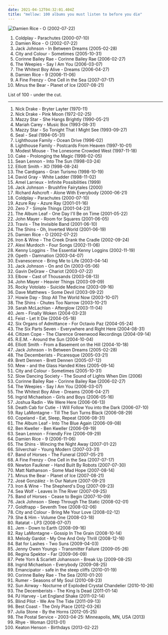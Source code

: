 ```yaml
---
date: 2021-04-12T04:32:01.404Z
title: "mellow: 100 albums you must listen to before you die"
---
```

![Damien Rice - O (2002-07-22)](https://img.discogs.com/ZQlQz6fBE2IohmkyyWgN2qBYtbw=/fit-in/150x150/filters:strip_icc():format(jpeg):mode_rgb():quality(90)/discogs-images/R-1222805-1202239031.jpeg.jpg "Damien Rice - O (2002-07-22)")
<ol class="albums">
<li data-cover="http://coverartarchive.org/release/435fc965-9121-461e-b8da-d9b505c9dc9b/4086974851-500.jpg" data-tags="coldplay, britpop" role="button">Coldplay - Parachutes (2000-07-10)</li>
<li data-cover="https://img.discogs.com/ZQlQz6fBE2IohmkyyWgN2qBYtbw=/fit-in/150x150/filters:strip_icc():format(jpeg):mode_rgb():quality(90)/discogs-images/R-1222805-1202239031.jpeg.jpg" data-tags="acoustic, singer-songwriter, folk" role="button">Damien Rice - O (2002-07-22)</li>
<li data-cover="http://coverartarchive.org/release/8803a42d-59ca-4eee-83ba-61fae63856f5/6148270094-500.jpg" data-tags="acoustic" role="button">Jack Johnson - In Between Dreams (2005-02-28)</li>
<li data-cover="http://coverartarchive.org/release/bc7e4abe-5672-40d4-bb39-a72ba0293476/3375657581-500.jpg" data-tags="acoustic" role="button">City and Colour - Sometimes (2005-10-31)</li>
<li data-cover="https://img.discogs.com/cJD9YaMrOcFcA8aD_WRJTCk8vCM=/fit-in/600x595/filters:strip_icc():format(jpeg):mode_rgb():quality(90)/discogs-images/R-3635262-1391952508-1369.jpeg.jpg" data-tags="soul" role="button">Corinne Bailey Rae - Corinne Bailey Rae (2006-02-27)</li>
<li data-cover="http://coverartarchive.org/release/d6899a2a-4874-4be3-b411-b579596e992d/1386227079-500.jpg" data-tags="folk" role="button">The Weepies - Say I Am You (2006-03-07)</li>
<li data-cover="http://coverartarchive.org/release/991663bf-fc45-422f-bf7f-7e713c22b591/17925341829-500.jpg" data-tags="indie" role="button">The Whitest Boy Alive - Dreams (2006-04-27)</li>
<li data-cover="http://coverartarchive.org/release/490595e7-8ec0-3ad1-ac51-95e816ecb24b/8345167017-500.jpg" data-tags="folk, singer-songwriter, acoustic" role="button">Damien Rice - 9 (2006-11-06)</li>
<li data-cover="https://img.discogs.com/JEIfc9NdY3c9F5eLEJxd9_dr_54=/fit-in/600x527/filters:strip_icc():format(jpeg):mode_rgb():quality(90)/discogs-images/R-1148059-1202040265.jpeg.jpg" data-tags="female vocalist, indie" role="button">A Fine Frenzy - One Cell in the Sea (2007-07-17)</li>
<li data-cover="http://coverartarchive.org/release/e3c0a8ce-6f8f-4aa2-9db0-f0a9a44504d8/2103706278-500.jpg" data-tags="indie rock, indie, mellow" role="button">Minus the Bear - Planet of Ice (2007-08-21)</li>
</ol>
List of 100 - under the cut.
<!-- more -->

_________________

<ol class="albums">
<li data-cover="http://coverartarchive.org/release/93d4c2fa-6749-3820-88df-b1f6df8cf48b/11682519206-500.jpg" data-tags="folk, singer-songwriter" role="button">
Nick Drake - Bryter Layter (1970-11)
</li>
<li data-cover="http://coverartarchive.org/release/2a274c12-8785-351a-9155-1d6d2dfde21c/23137783404-500.jpg" data-tags="folk, singer-songwriter" role="button">
Nick Drake - Pink Moon (1972-02-25)
</li>
<li data-cover="http://coverartarchive.org/release/c74307be-1085-4026-97ab-60b676e367c5/1923128273-500.jpg" data-tags="female vocalists, 90s, dream pop" role="button">
Mazzy Star - She Hangs Brightly (1990-05-21)
</li>
<li data-cover="https://img.discogs.com/id7XfozWlsvLSVoXasd0F9FUYmQ=/fit-in/600x601/filters:strip_icc():format(jpeg):mode_rgb():quality(90)/discogs-images/R-13151930-1548959241-1212.jpeg.jpg" data-tags="pop" role="button">
Mariah Carey - Music Box (1993-08-31)
</li>
<li data-cover="http://coverartarchive.org/release/d9fa44a6-c79b-4b70-806b-af5eb748e8f8/5320516788-500.jpg" data-tags="dream pop, female vocalists, alternative, 90s" role="button">
Mazzy Star - So Tonight That I Might See (1993-09-27)
</li>
<li data-cover="https://img.discogs.com/J9PaS66DH_mf4VEHW4OG-d55ijQ=/fit-in/600x585/filters:strip_icc():format(jpeg):mode_rgb():quality(90)/discogs-images/R-1368472-1213497399.jpeg.jpg" data-tags="pop, soul, 90s" role="button">
Seal - Seal (1994-05-31)
</li>
<li data-cover="http://coverartarchive.org/release/af4c39d7-2682-4190-ad19-0e53a2cbcde1/20982255789-500.jpg" data-tags="mellow, pop" role="button">
Lighthouse Family - Ocean Drive (1996-02)
</li>
<li data-cover="https://img.discogs.com/fsO1glgMLpCyRJmLWdYvOlo7CdI=/fit-in/469x475/filters:strip_icc():format(jpeg):mode_rgb():quality(90)/discogs-images/R-642531-1341895905-5211.jpeg.jpg" data-tags="pop, 90s" role="button">
Lighthouse Family - Postcards From Heaven (1997-10-01)
</li>
<li data-cover="http://coverartarchive.org/release/c0f37ac9-1b5f-49fc-802d-f81ec8f5f5b0/12240961017-500.jpg" data-tags="indie rock" role="button">
Modest Mouse - The Lonesome Crowded West (1997-11-18)
</li>
<li data-cover="http://coverartarchive.org/release/d0c81325-1494-4afe-84be-3466f3858ccc/23449580297-500.jpg" data-tags="alternative" role="button">
Cake - Prolonging the Magic (1998-02-05)
</li>
<li data-cover="http://coverartarchive.org/release/a1cf9f15-c48b-41b3-8c85-fcd93aefc291/19673144586-500.jpg" data-tags="rock, mellow" role="button">
Sean Lennon - Into The Sun (1998-03-24)
</li>
<li data-cover="http://coverartarchive.org/release/b099e2da-e1d6-394e-85be-0807ed6ed7e0/2981134688-500.jpg" data-tags="singer-songwriter, indie" role="button">
Elliott Smith - XO (1998-08-24)
</li>
<li data-cover="http://coverartarchive.org/release/70f5e652-0a10-37ca-8d1d-1610ca3cfa29/3711112834-500.jpg" data-tags="rock, 90s, female vocalists" role="button">
The Cardigans - Gran Turismo (1998-10-19)
</li>
<li data-cover="http://coverartarchive.org/release/90e63241-4650-4e1e-b41c-058a0d9a0407/23584939765-500.jpg" data-tags="david gray" role="button">
David Gray - White Ladder (1998-11-02)
</li>
<li data-cover="http://coverartarchive.org/release/85fe8a36-6efc-498a-a197-7971108fd287/9304670823-500.jpg" data-tags="soul, neo-soul" role="button">
Amel Larrieux - Infinite Possibilities (1999)
</li>
<li data-cover="http://coverartarchive.org/release/34c07ea9-63ff-4d69-bfb2-279d52dda6da/27925708299-500.jpg" data-tags="acoustic" role="button">
Jack Johnson - Brushfire Fairytales (2000)
</li>
<li data-cover="http://coverartarchive.org/release/3b306a26-cb3a-346a-8394-ce5a4b9342e1/16542394141-500.jpg" data-tags="indie, rock" role="button">
Richard Ashcroft - Alone With Everybody (2000-06-21)
</li>
<li data-cover="http://coverartarchive.org/release/435fc965-9121-461e-b8da-d9b505c9dc9b/4086974851-500.jpg" data-tags="coldplay, britpop" role="button">
Coldplay - Parachutes (2000-07-10)
</li>
<li data-cover="http://coverartarchive.org/release/e02ccb17-e073-4439-a38c-a5008e1bcead/22576180833-500.jpg" data-tags="female vocalists, 00s" role="button">
Azure Ray - Azure Ray (2001-01-16)
</li>
<li data-cover="http://coverartarchive.org/release/492ba46b-0c4b-48c6-8dae-162058dc95e9/12184142601-500.jpg" data-tags="chillout, downtempo" role="button">
Zero 7 - Simple Things (2001-04-23)
</li>
<li data-cover="http://coverartarchive.org/release/ac46568e-7818-4351-8d8a-a59ce427e636/21974963842-500.jpg" data-tags="post-rock" role="button">
The Album Leaf - One Day I'll Be on Time (2001-05-22)
</li>
<li data-cover="https://via.placeholder.com/450" data-tags="john mayer" role="button">
John Mayer - Room for Squares (2001-06-05)
</li>
<li data-cover="https://via.placeholder.com/450" data-tags="britpop, travis" role="button">
Travis - The Invisible Band (2001-06-10)
</li>
<li data-cover="http://coverartarchive.org/release/2f1b11bf-5dfe-450e-9db9-6b7804dc90eb/8040240591-500.jpg" data-tags="indie" role="button">
The Shins - Oh, Inverted World (2001-06-19)
</li>
<li data-cover="https://img.discogs.com/ZQlQz6fBE2IohmkyyWgN2qBYtbw=/fit-in/150x150/filters:strip_icc():format(jpeg):mode_rgb():quality(90)/discogs-images/R-1222805-1202239031.jpeg.jpg" data-tags="acoustic, singer-songwriter, folk" role="button">
Damien Rice - O (2002-07-22)
</li>
<li data-cover="http://coverartarchive.org/release/e270a453-a6c5-4bbc-91d7-5e4378e7d08c/2500642993-500.jpg" data-tags="folk, indie, acoustic" role="button">
Iron & Wine - The Creek Drank the Cradle (2002-09-24)
</li>
<li data-cover="http://coverartarchive.org/release/5c2e6103-520e-4459-b2d3-d74e86b608ae/17932879162-500.jpg" data-tags="indie, folk" role="button">
Alexi Murdoch - Four Songs (2002-11-06)
</li>
<li data-cover="http://coverartarchive.org/release/dcfe99cd-1889-4828-8702-24ffed30dd61/15192015448-500.jpg" data-tags="80s, mellow" role="button">
Kenny Loggins - The Essential Kenny Loggins (2002-11-19)
</li>
<li data-cover="http://coverartarchive.org/release/3fe02bae-ffbc-3a1f-82b7-d7b338f78b71/6695442614-500.jpg" data-tags="progressive rock" role="button">
Opeth - Damnation (2003-04-07)
</li>
<li data-cover="http://coverartarchive.org/release/0a95fcf2-e586-4002-9222-8a6451ac8d45/8906915408-500.jpg" data-tags="gothic rock, female fronted metal, metal" role="button">
Evanescence - Bring Me to Life (2003-04-14)
</li>
<li data-cover="http://coverartarchive.org/release/972a10fd-c0b7-47c4-9c72-267a8e6aec38/23562352835-500.jpg" data-tags="acoustic, jack johnson" role="button">
Jack Johnson - On and On (2003-05-06)
</li>
<li data-cover="http://coverartarchive.org/release/07d95118-de70-4ce2-9296-c0a919834e47/6247612410-500.jpg" data-tags="rock, pop rock" role="button">
Gavin DeGraw - Chariot (2003-07-22)
</li>
<li data-cover="http://coverartarchive.org/release/85e506c2-e6d6-4d06-8490-160ed6fdd337/26004122565-500.jpg" data-tags="indie" role="button">
Elbow - Cast of Thousands (2003-08-13)
</li>
<li data-cover="http://coverartarchive.org/release/de5686c7-a301-476e-b4df-61f67f83824b/6621900880-500.jpg" data-tags="john mayer, rock" role="button">
John Mayer - Heavier Things (2003-09-09)
</li>
<li data-cover="https://img.discogs.com/sRpday8nGi8Dve2m_7YHoJLOcYE=/fit-in/600x600/filters:strip_icc():format(jpeg):mode_rgb():quality(90)/discogs-images/R-1393564-1598195085-4722.jpeg.jpg" data-tags="rock, folk, mellow, 2000s, cosmic american music, annymix, singing songwriters, m singer-songwriter, worn-out from overplay, pat78, misc2, steve radio, wont play" role="button">
Rocky Votolato - Suicide Medicine (2003-09-16)
</li>
<li data-cover="https://img.discogs.com/F5rcyw3h2tBp5UcO18hh3z5fYYs=/fit-in/600x604/filters:strip_icc():format(jpeg):mode_rgb():quality(90)/discogs-images/R-8615478-1465192295-8925.jpeg.jpg" data-tags="rock" role="button">
Dave Matthews - Some Devil (2003-09-22)
</li>
<li data-cover="http://coverartarchive.org/release/2d9065e5-de47-43ff-865f-42c110e7b6f6/6247631110-500.jpg" data-tags="singer-songwriter, acoustic" role="button">
Howie Day - Stop All The World Now (2003-10-07)
</li>
<li data-cover="http://coverartarchive.org/release/735e9638-b555-49f5-b536-01ce8df1dbeb/22159704215-500.jpg" data-tags="indie, indie rock, the shins" role="button">
The Shins - Chutes Too Narrow (2003-10-21)
</li>
<li data-cover="http://coverartarchive.org/release/94982128-51c8-3a44-b77c-ec78be7d8e5f/20542671034-500.jpg" data-tags="sarah mclachlan" role="button">
Sarah McLachlan - Afterglow (2003-11-04)
</li>
<li data-cover="http://coverartarchive.org/release/dfb9db5d-bb8c-4fcd-a256-96841b6d090a/7929248241-500.jpg" data-tags="pop, female vocalists" role="button">
Jem - Finally Woken (2004-03-23)
</li>
<li data-cover="https://img.discogs.com/eU2kHxppsdd5tQ2SLv80GIxVNz8=/fit-in/600x600/filters:strip_icc():format(jpeg):mode_rgb():quality(90)/discogs-images/R-1006592-1520070252-6057.jpeg.jpg" data-tags="female vocalists, indie" role="button">
Feist - Let It Die (2004-05-18)
</li>
<li data-cover="http://coverartarchive.org/release/2de859f9-b9d3-4512-ae9d-1bc8b70c60df/26658665691-500.jpg" data-tags="mellow, melancholy, my collection, diana picks, holy mountain, granka" role="button">
Six Organs of Admittance - For Octavio Paz (2004-05-24)
</li>
<li data-cover="http://coverartarchive.org/release/f83a5171-3acc-4234-a13f-df6b67ddefc5/3509077233-500.jpg" data-tags="post-rock" role="button">
The Six Parts Seven - Everywhere and Right Here (2004-08-31)
</li>
<li data-cover="http://coverartarchive.org/release/9b88cf3e-4077-4c1b-b5c2-148a7c7066c2/10876326803-500.jpg" data-tags="soul, citizen cope" role="button">
Citizen Cope - The Clarence Greenwood Recordings (2004-09-14)
</li>
<li data-cover="http://coverartarchive.org/release/798dea45-242d-3d3e-96b2-d90ad14cf47a/20816894147-500.jpg" data-tags="rock, 00s" role="button">
R.E.M. - Around the Sun (2004-10-04)
</li>
<li data-cover="http://coverartarchive.org/release/f01097d5-8a73-3585-8c62-3831a3bd0db6/16096949332-500.jpg" data-tags="singer-songwriter, indie" role="button">
Elliott Smith - From a Basement on the Hill (2004-10-18)
</li>
<li data-cover="http://coverartarchive.org/release/8803a42d-59ca-4eee-83ba-61fae63856f5/6148270094-500.jpg" data-tags="acoustic" role="button">
Jack Johnson - In Between Dreams (2005-02-28)
</li>
<li data-cover="https://via.placeholder.com/450" data-tags="indie" role="button">
The Decemberists - Picaresque (2005-03-21)
</li>
<li data-cover="http://coverartarchive.org/release/cb2bd2f4-33c1-3659-b7ab-20f475ec6814/10281446683-500.jpg" data-tags="folk, singer-songwriter" role="button">
Brett Dennen - Brett Dennen (2005-07-12)
</li>
<li data-cover="http://coverartarchive.org/release/d8e64927-2ed5-38b7-82c6-3f02ce624598/22167976638-500.jpg" data-tags="indie, indie rock" role="button">
Mew - and the Glass Handed Kites (2005-09-14)
</li>
<li data-cover="http://coverartarchive.org/release/bc7e4abe-5672-40d4-bb39-a72ba0293476/3375657581-500.jpg" data-tags="acoustic" role="button">
City and Colour - Sometimes (2005-10-31)
</li>
<li data-cover="http://coverartarchive.org/release/6964b07b-a302-4226-a35c-b1635aea9ff2/2904783418-500.jpg" data-tags="electronic, ambient" role="button">
Slow Dancing Society - The Sound of Lights When Dim (2006)
</li>
<li data-cover="https://img.discogs.com/cJD9YaMrOcFcA8aD_WRJTCk8vCM=/fit-in/600x595/filters:strip_icc():format(jpeg):mode_rgb():quality(90)/discogs-images/R-3635262-1391952508-1369.jpeg.jpg" data-tags="soul" role="button">
Corinne Bailey Rae - Corinne Bailey Rae (2006-02-27)
</li>
<li data-cover="http://coverartarchive.org/release/d6899a2a-4874-4be3-b411-b579596e992d/1386227079-500.jpg" data-tags="folk" role="button">
The Weepies - Say I Am You (2006-03-07)
</li>
<li data-cover="http://coverartarchive.org/release/991663bf-fc45-422f-bf7f-7e713c22b591/17925341829-500.jpg" data-tags="indie" role="button">
The Whitest Boy Alive - Dreams (2006-04-27)
</li>
<li data-cover="http://coverartarchive.org/release/f8fc46b2-ee63-4e41-8203-296e370f1168/10361326815-500.jpg" data-tags="singer-songwriter" role="button">
Ingrid Michaelson - Girls and Boys (2006-05-16)
</li>
<li data-cover="https://img.discogs.com/XvPfiUyNYnGMcQ3sgYiddCGTqLc=/fit-in/453x450/filters:strip_icc():format(jpeg):mode_rgb():quality(90)/discogs-images/R-2735564-1299014714.jpeg.jpg" data-tags="acoustic, folk, joshua radin" role="button">
Joshua Radin - We Were Here (2006-06-13)
</li>
<li data-cover="http://coverartarchive.org/release/ceeb60bd-f3d2-4b9e-988f-86555d894a21/19686688331-500.jpg" data-tags="indie, mellow" role="button">
Death Cab for Cutie - I Will Follow You into the Dark (2006-07-10)
</li>
<li data-cover="http://coverartarchive.org/release/2c5176e5-b75c-4cba-ab30-ca74fa9acb0a/14396282999-500.jpg" data-tags="folk, ray lamontagne, singer-songwriter" role="button">
Ray LaMontagne - Till The Sun Turns Black (2006-08-29)
</li>
<li data-cover="http://coverartarchive.org/release/c64999b0-8a0c-4085-96dd-7e4eab22c481/14990985445-500.jpg" data-tags="indie" role="button">
Copeland - Eat, Sleep, Repeat (2006-08-31)
</li>
<li data-cover="https://img.discogs.com/GPy5UWU-bunOlZMGD56Pky5MSg0=/fit-in/600x529/filters:strip_icc():format(jpeg):mode_rgb():quality(90)/discogs-images/R-789533-1532239155-6833.jpeg.jpg" data-tags="post-rock" role="button">
The Album Leaf - Into The Blue Again (2006-09-08)
</li>
<li data-cover="https://img.discogs.com/a9-NuRnMchaB4Nxk4oZYnJdkC6o=/fit-in/599x589/filters:strip_icc():format(jpeg):mode_rgb():quality(90)/discogs-images/R-3393470-1328660443.jpeg.jpg" data-tags="indie, rock, indie rock, singer-songwriter" role="button">
Ben Kweller - Ben Kweller (2006-09-19)
</li>
<li data-cover="http://coverartarchive.org/release/15b27147-3460-4cc2-992d-e4cdad2b3f4a/13608817751-500.jpg" data-tags="indie, rock" role="button">
Sean Lennon - Friendly Fire (2006-09-29)
</li>
<li data-cover="http://coverartarchive.org/release/490595e7-8ec0-3ad1-ac51-95e816ecb24b/8345167017-500.jpg" data-tags="folk, singer-songwriter, acoustic" role="button">
Damien Rice - 9 (2006-11-06)
</li>
<li data-cover="http://coverartarchive.org/release/b585fc51-4f54-32d7-89a5-a5d57b3840dd/21173965740-500.jpg" data-tags="indie, indie rock" role="button">
The Shins - Wincing the Night Away (2007-01-22)
</li>
<li data-cover="https://img.discogs.com/kcWhkV979DH6Nda6ysKEhM_h_uA=/fit-in/600x554/filters:strip_icc():format(jpeg):mode_rgb():quality(90)/discogs-images/R-1099905-1532793292-3827.jpeg.jpg" data-tags="rock, alternative rock, alternative" role="button">
Silverchair - Young Modern (2007-03-31)
</li>
<li data-cover="http://coverartarchive.org/release/b6f6d5d5-dc60-495b-ab0e-57752fff5303/17901386044-500.jpg" data-tags="indie, indie rock, mellow, rock" role="button">
Band of Horses - The Funeral (2007-05-21)
</li>
<li data-cover="https://img.discogs.com/JEIfc9NdY3c9F5eLEJxd9_dr_54=/fit-in/600x527/filters:strip_icc():format(jpeg):mode_rgb():quality(90)/discogs-images/R-1148059-1202040265.jpeg.jpg" data-tags="female vocalist, indie" role="button">
A Fine Frenzy - One Cell in the Sea (2007-07-17)
</li>
<li data-cover="http://coverartarchive.org/release/eb09be91-a6c4-44f0-80a9-196c6a3372d8/21084805447-500.jpg" data-tags="british, somgwriters" role="button">
Newton Faulkner - Hand Built By Robots (2007-07-30)
</li>
<li data-cover="http://coverartarchive.org/release/29e89c60-faff-4d58-8340-6e5d10b6b421/11894480075-500.jpg" data-tags="rock" role="button">
Matt Nathanson - Some Mad Hope (2007-08-14)
</li>
<li data-cover="http://coverartarchive.org/release/e3c0a8ce-6f8f-4aa2-9db0-f0a9a44504d8/2103706278-500.jpg" data-tags="indie rock, indie, mellow" role="button">
Minus the Bear - Planet of Ice (2007-08-21)
</li>
<li data-cover="http://coverartarchive.org/release/008b9132-e69c-3da5-9325-614c0dc52a2b/5686336691-500.jpg" data-tags="acoustic" role="button">
José González - In Our Nature (2007-09-21)
</li>
<li data-cover="http://coverartarchive.org/release/8211db1a-cbdb-3443-bb30-07e801e4272b/19801900502-500.jpg" data-tags="folk, indie" role="button">
Iron & Wine - The Shepherd's Dog (2007-09-23)
</li>
<li data-cover="http://coverartarchive.org/release/1f535139-1a00-4da7-89cc-94cb50ceb44d/3886056504-500.jpg" data-tags="indie folk, indie, indie rock, singer-songwriter, autumn" role="button">
Sea Wolf - Leaves In The River (2007-09-25)
</li>
<li data-cover="http://coverartarchive.org/release/266d3199-79fa-4e99-b0c1-eb61f6e08796/1695014994-500.jpg" data-tags="indie rock" role="button">
Band of Horses - Cease to Begin (2007-10-09)
</li>
<li data-cover="https://via.placeholder.com/450" data-tags="acoustic" role="button">
Jack Johnson - Sleep Through The Static (2008-02-01)
</li>
<li data-cover="https://img.discogs.com/73mAPAbvKt1kGGKSDvi5DG3ow9k=/fit-in/600x595/filters:strip_icc():format(jpeg):mode_rgb():quality(90)/discogs-images/R-7625635-1445709296-7336.jpeg.jpg" data-tags="female vocalists, downtempo, trip-hop" role="button">
Goldfrapp - Seventh Tree (2008-02-06)
</li>
<li data-cover="https://img.discogs.com/0eNuyw42eAvnSlmXyPh0zDCY9u8=/fit-in/600x600/filters:strip_icc():format(jpeg):mode_rgb():quality(90)/discogs-images/R-1627767-1233103685.jpeg.jpg" data-tags="acoustic" role="button">
City and Colour - Bring Me Your Love (2008-02-12)
</li>
<li data-cover="http://coverartarchive.org/release/ee79e860-68e7-46ad-bebb-8a003a1dc7a4/4804280407-500.jpg" data-tags="indie" role="button">
She & Him - Volume One (2008-03-18)
</li>
<li data-cover="http://coverartarchive.org/release/6f260569-6480-4bff-a9a9-e9b055624fe1/18464208583-500.jpg" data-tags="electronic" role="button">
Ratatat - LP3 (2008-07-07)
</li>
<li data-cover="http://coverartarchive.org/release/84ebfb84-ef67-429a-abcf-ed356cf1f9bb/17209999101-500.jpg" data-tags="female vocalists, jem" role="button">
Jem - Down to Earth (2008-09-16)
</li>
<li data-cover="http://coverartarchive.org/release/89fbb1ea-519a-4a19-9f30-75e44a0c99e2/7137338268-500.jpg" data-tags="folk, folk rock" role="button">
Ray LaMontagne - Gossip In The Grain (2008-10-14)
</li>
<li data-cover="https://via.placeholder.com/450" data-tags="jazz" role="button">
Melody Gardot - My One And Only Thrill (2008-12-16)
</li>
<li data-cover="http://coverartarchive.org/release/1589c9ec-b9d8-30e6-8f0c-57dd7c52ec35/8202001315-500.jpg" data-tags="alternative, atmospheric" role="button">
Bat for Lashes - Two Suns (2009-04-03)
</li>
<li data-cover="http://coverartarchive.org/release/2226a987-3cc3-4fcb-bd93-c613603a259e/6973167892-500.jpg" data-tags="indie, american, mellow, folk rock, 2009 releases, sososososo good, fortuneseed" role="button">
Jenny Owen Youngs - Transmitter Failure (2009-05-26)
</li>
<li data-cover="http://coverartarchive.org/release/8de3f2da-225f-49de-bb40-7a58e3bb0518/3715735677-500.jpg" data-tags="pop, piano, anti-folk, indie, alternative, indie pop, indie rock, 00s" role="button">
Regina Spektor - Far (2009-06-09)
</li>
<li data-cover="https://img.discogs.com/qgFVsxvqHJyZBwIv94OE-rQJ9Ws=/fit-in/556x493/filters:strip_icc():format(jpeg):mode_rgb():quality(90)/discogs-images/R-1913609-1270389166.jpeg.jpg" data-tags="singer-songwriter" role="button">
Pete Yorn & Scarlett Johansson - Break Up (2009-08-25)
</li>
<li data-cover="http://coverartarchive.org/release/e573d81f-7244-4ac7-9c2b-7e4e4c11586f/4199682719-500.jpg" data-tags="indie, singer-songwriter, folk, indie pop" role="button">
Ingrid Michaelson - Everybody (2009-08-25)
</li>
<li data-cover="http://coverartarchive.org/release/47f2833f-f125-4a8c-8a10-a3fddf16c2b8/1772748552-500.jpg" data-tags="downtempo" role="button">
Emancipator - safe in the steep cliffs (2010-01-19)
</li>
<li data-cover="http://coverartarchive.org/release/55254afb-148f-4e60-960f-af4b23b8c66d/4840328264-500.jpg" data-tags="soul" role="button">
Corinne Bailey Rae - The Sea (2010-01-20)
</li>
<li data-cover="http://coverartarchive.org/release/a54be848-c2a6-4282-8438-aa08fa6e648b/15941011609-500.jpg" data-tags="soul, easy listening, soft rock, mellow, pop soul, soft rock revival" role="button">
Rumer - Seasons of My Soul (2010-08-23)
</li>
<li data-cover="https://img.discogs.com/rr26sxfe7gqQHH01qVYHndxpgOs=/fit-in/452x452/filters:strip_icc():format(jpeg):mode_rgb():quality(90)/discogs-images/R-2618033-1293524419.jpeg.jpg" data-tags="mellow" role="button">
Sun Airway - Nocturne of Exploded Crystal Chandelier (2010-10-26)
</li>
<li data-cover="http://coverartarchive.org/release/386e22bc-d967-4224-98cc-13ec5315751b/4625733651-500.jpg" data-tags="indie, folk rock, indie folk" role="button">
The Decemberists - The King Is Dead (2011-01-14)
</li>
<li data-cover="https://img.discogs.com/tHBCQfIg9Ryllp1qJJzjB6GZNJw=/fit-in/600x592/filters:strip_icc():format(jpeg):mode_rgb():quality(90)/discogs-images/R-10072260-1491127058-4121.jpeg.jpg" data-tags="alternative, political" role="button">
PJ Harvey - Let England Shake (2011-02-14)
</li>
<li data-cover="http://coverartarchive.org/release/2df28d24-51e2-4b2a-85cb-ce4f58fb4d6b/11616367011-500.jpg" data-tags="indie" role="button">
Blind Pilot - We Are The Tide (2011-09-13)
</li>
<li data-cover="http://coverartarchive.org/release/6de48734-e3b2-451f-8be1-2f65616b1e37/946776332-500.jpg" data-tags="indie, indie rock, lo-fi" role="button">
Best Coast - The Only Place (2012-03-26)
</li>
<li data-cover="http://coverartarchive.org/release/045b654b-18fa-480c-9b58-020c70128370/10745016787-500.jpg" data-tags="pop, female vocalists, mellow, 10s" role="button">
Julia Stone - By the Horns (2012-05-25)
</li>
<li data-cover="https://img.discogs.com/wSzQsaXZ_pogrh5UbHj3i0G3jrE=/fit-in/440x446/filters:strip_icc():format(jpeg):mode_rgb():quality(90)/discogs-images/R-4468467-1365719786-8402.jpeg.jpg" data-tags="indie, electronic" role="button">
The Postal Service - 2003-04-25: Minneapolis, MN, USA (2013)
</li>
<li data-cover="http://coverartarchive.org/release/7dfd5c40-ee28-4fda-8369-fe3748f75930/3612285293-500.jpg" data-tags="soul, sophisti-pop" role="button">
Rhye - Woman (2013-01)
</li>
<li data-cover="http://coverartarchive.org/release/4914b6a7-b95f-4ed7-82df-fc85c3a1e682/4281607299-500.jpg" data-tags="folk, mellow, folk rock, bittersweet, depressing, music to fall asleep to" role="button">
Keaton Henson - Birthdays (2013-02-22)
</li>
</ol>
